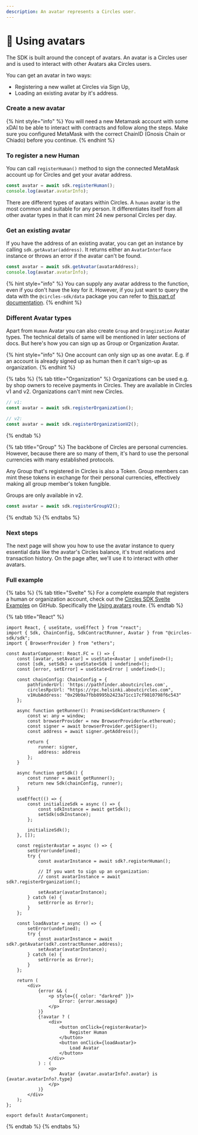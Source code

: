 ```yaml
---
description: An avatar represents a Circles user.
---
```


# 👾 Using avatars

The SDK is built around the concept of avatars. An avatar is a Circles user and is used to interact with other Avatars aka Circles users.

You can get an avatar in two ways:

* Registering a new wallet at Circles via Sign Up,&#x20;
* Loading an existing avatar by it's address.

### Create a new avatar

{% hint style="info" %}
You will need a new Metamask account with some xDAI to be able to interact with contracts and follow along the steps. Make sure you configured MetaMask with the correct ChainID (Gnosis Chain or Chiado) before you continue.
{% endhint %}

### To register a new Human

You can call `registerHuman()` method to sign the connected MetaMask account up for Circles and get your avatar address.

```typescript
const avatar = await sdk.registerHuman();
console.log(avatar.avatarInfo);
```

There are different types of avatars within Circles. A `human` avatar is the most common and suitable for any person. It differentiates itself from all other avatar types in that it can mint 24 new personal Circles per day.

### Get an existing avatar

If you have the address of an existing avatar, you can get an instance by calling `sdk.getAvatar(address)`. It returns either an `AvatarInterface` instance or throws an error if the avatar can't be found.

```typescript
const avatar = await sdk.getAvatar(avatarAddress);
console.log(avatar.avatarInfo);
```

{% hint style="info" %}
You can supply any avatar address to the function, even if you don't have the key for it. However, if you just want to query the data with the `@circles-sdk/data` package you can refer to [this part of documentation](https://docs.aboutcircles.com/developer-docs/getting-started-with-the-sdk/query-data).
{% endhint %}

### Different Avatar types

Apart from `Human` Avatar you can also create `Group` and `Orangization` Avatar types. The technical details of same will be mentioned in later sections of docs. But here's how you can sign up as Group or Organization Avatar.

{% hint style="info" %}
One account can only sign up as one avatar. E.g. if an account is already signed up as human then it can't sign-up as organization.
{% endhint %}

{% tabs %}
{% tab title="Organization" %}
Organizations can be used e.g. by shop owners to receive payments in Circles. They are available in Circles v1 and v2. Organizations can't mint new Circles.

```typescript
// v1:
const avatar = await sdk.registerOrganization();
```

```typescript
// v2:
const avatar = await sdk.registerOrganizationV2();
```
{% endtab %}

{% tab title="Group" %}
The backbone of Circles are personal currencies. However, because there are so many of them, it's hard to use the personal currencies with many established protocols.

Any Group that's registered in Circles is also a Token. Group members can mint these tokens in exchange for their personal currencies, effectively making all group member's token fungible.

Groups are only available in v2.

```typescript
const avatar = await sdk.registerGroupV2();
```
{% endtab %}
{% endtabs %}

### Next steps

The next page will show you how to use the avatar instance to query essential data like the avatar's Circles balance, it's trust relations and transaction history. On the page after, we'll use it to interact with other avatars.

### Full example

{% tabs %}
{% tab title="Svelte" %}
For a complete example that registers a human or organization account, check out the [Circles SDK Svelte Examples](https://github.com/aboutcircles/circles-sdk-svelte-examples) on GitHub. Specifically the [Using avatars](https://github.com/aboutcircles/circles-sdk-svelte-examples/blob/master/src/routes/using-avatars/%2Bpage.svelte) route.
{% endtab %}

{% tab title="React" %}
```tsx
import React, { useState, useEffect } from "react";
import { Sdk, ChainConfig, SdkContractRunner, Avatar } from "@circles-sdk/sdk";
import { BrowserProvider } from "ethers";

const AvatarComponent: React.FC = () => {
    const [avatar, setAvatar] = useState<Avatar | undefined>();
    const [sdk, setSdk] = useState<Sdk | undefined>();
    const [error, setError] = useState<Error | undefined>();

    const chainConfig: ChainConfig = {
        pathfinderUrl: 'https://pathfinder.aboutcircles.com',
        circlesRpcUrl: "https://rpc.helsinki.aboutcircles.com",
        v1HubAddress: "0x29b9a7fbb8995b2423a71cc17cf9810798f6c543"
    };

    async function getRunner(): Promise<SdkContractRunner> {
        const w: any = window;
        const browserProvider = new BrowserProvider(w.ethereum);
        const signer = await browserProvider.getSigner();
        const address = await signer.getAddress();

        return {
            runner: signer,
            address: address
        };
    }

    async function getSdk() {
        const runner = await getRunner();
        return new Sdk(chainConfig, runner);
    }

    useEffect(() => {
        const initializeSdk = async () => {
            const sdkInstance = await getSdk();
            setSdk(sdkInstance);
        };

        initializeSdk();
    }, []);

    const registerAvatar = async () => {
        setError(undefined);
        try {
            const avatarInstance = await sdk?.registerHuman();

            // If you want to sign up an organization:
            // const avatarInstance = await sdk?.registerOrganization();

            setAvatar(avatarInstance);
        } catch (e) {
            setError(e as Error);
        }
    };

    const loadAvatar = async () => {
        setError(undefined);
        try {
            const avatarInstance = await sdk?.getAvatar(sdk?.contractRunner.address);
            setAvatar(avatarInstance);
        } catch (e) {
            setError(e as Error);
        }
    };

    return (
        <div>
            {error && (
                <p style={{ color: "darkred" }}>
                    Error: {error.message}
                </p>
            )}
            {!avatar ? (
                <div>
                    <button onClick={registerAvatar}>
                        Register Human
                    </button>
                    <button onClick={loadAvatar}>
                        Load Avatar
                    </button>
                </div>
            ) : (
                <p>
                    Avatar {avatar.avatarInfo?.avatar} is {avatar.avatarInfo?.type}
                </p>
            )}
        </div>
    );
};

export default AvatarComponent;
```
{% endtab %}
{% endtabs %}
